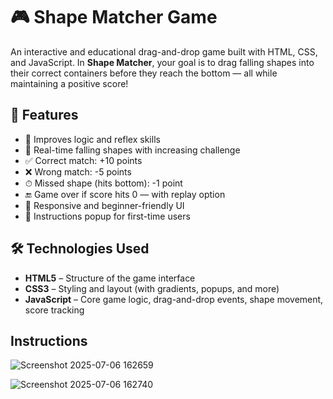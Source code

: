 # 🎮 Shape Matcher Game

An interactive and educational drag-and-drop game built with HTML, CSS, and JavaScript. In **Shape Matcher**, your goal is to drag falling shapes into their correct containers before they reach the bottom — all while maintaining a positive score!

## 📌 Features

- 🧠 Improves logic and reflex skills  
- 🎯 Real-time falling shapes with increasing challenge  
- ✅ Correct match: +10 points  
- ❌ Wrong match: -5 points  
- ⏱ Missed shape (hits bottom): -1 point  
- 🔚 Game over if score hits 0 — with replay option  
- 📱 Responsive and beginner-friendly UI  
- 📝 Instructions popup for first-time users  

## 🛠️ Technologies Used

- **HTML5** – Structure of the game interface  
- **CSS3** – Styling and layout (with gradients, popups, and more)  
- **JavaScript** – Core game logic, drag-and-drop events, shape movement, score tracking





## Instructions
![Screenshot 2025-07-06 162659](https://github.com/user-attachments/assets/7d4dbc72-71d1-4a2a-b231-b86982d06b28)

![Screenshot 2025-07-06 162740](https://github.com/user-attachments/assets/c868ca7a-7c66-41b4-addb-5575f28481f4)


